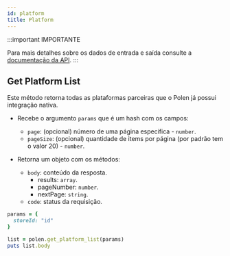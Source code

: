 ```yaml
---
id: platform
title: Platform
---
```

:::important IMPORTANTE

Para mais detalhes sobre os dados de entrada e saída consulte a [documentação da API](/api-reference).
:::

## Get Platform List
Este método retorna todas as plataformas parceiras que o Polen já possui integração nativa.

- Recebe o argumento `params` que é um hash com os campos:
    - `page`: (opcional) número de uma página especifica - `number`.
    - `pageSize`: (opcional) quantidade de items por página (por padrão tem o valor 20) - `number`.


- Retorna um objeto com os métodos:
    - `body`: conteúdo da resposta.
        - results: `array`.
        - pageNumber: `number`.
        - nextPage: `string`.
    - `code`: status da requisição.
```ruby
params = {
  storeId: "id"
}

list = polen.get_platform_list(params)
puts list.body
```